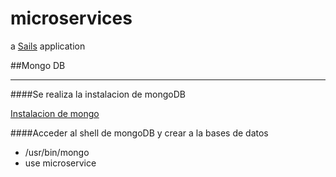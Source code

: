 # microservices

a [Sails](http://sailsjs.org) application

##Mongo DB
***


####Se realiza la instalacion de mongoDB

[Instalacion de mongo](https://docs.mongodb.com/manual/installation/)

####Acceder al shell de mongoDB y crear a la bases de datos

* /usr/bin/mongo
* use microservice

####
